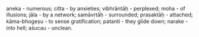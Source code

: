 aneka - numerous; citta - by anxieties; vibhrāntāḥ - perplexed; moha - of illusions; jāla - by a network; samāvṛtāḥ - surrounded; prasaktāḥ - attached; kāma-bhogeṣu - to sense gratiﬁcation; patanti - they glide down; narake - into hell; aśucau - unclean.